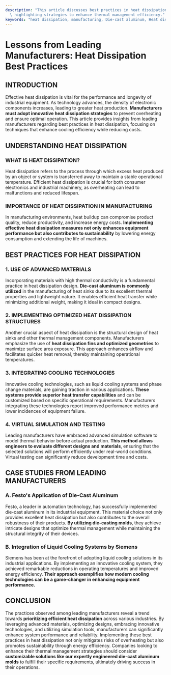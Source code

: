 ```yaml
---
description: "This article discusses best practices in heat dissipation by leading manufacturers,\
  \ highlighting strategies to enhance thermal management efficiency."
keywords: "heat dissipation, manufacturing, Die-cast aluminum, Heat dissipation efficiency"
---
```

# Lessons from Leading Manufacturers: Heat Dissipation Best Practices

## INTRODUCTION

Effective heat dissipation is vital for the performance and longevity of industrial equipment. As technology advances, the density of electronic components increases, leading to greater heat production. **Manufacturers must adopt innovative heat dissipation strategies** to prevent overheating and ensure optimal operation. This article provides insights from leading manufacturers regarding best practices in heat dissipation, focusing on techniques that enhance cooling efficiency while reducing costs.

## UNDERSTANDING HEAT DISSIPATION

### WHAT IS HEAT DISSIPATION?

Heat dissipation refers to the process through which excess heat produced by an object or system is transferred away to maintain a stable operational temperature. Efficient heat dissipation is crucial for both consumer electronics and industrial machinery, as overheating can lead to malfunctions and reduced lifespan.

### IMPORTANCE OF HEAT DISSIPATION IN MANUFACTURING

In manufacturing environments, heat buildup can compromise product quality, reduce productivity, and increase energy costs. **Implementing effective heat dissipation measures not only enhances equipment performance but also contributes to sustainability** by lowering energy consumption and extending the life of machines. 

## BEST PRACTICES FOR HEAT DISSIPATION

### 1. USE OF ADVANCED MATERIALS

Incorporating materials with high thermal conductivity is a fundamental practice in heat dissipation design. **Die-cast aluminum is commonly utilized** in the manufacturing of heat sinks due to its excellent thermal properties and lightweight nature. It enables efficient heat transfer while minimizing additional weight, making it ideal in compact designs.

### 2. IMPLEMENTING OPTIMIZED HEAT DISSIPATION STRUCTURES

Another crucial aspect of heat dissipation is the structural design of heat sinks and other thermal management components. Manufacturers emphasize the use of **heat dissipation fins and optimized geometries** to maximize surface area exposure. This approach enhances airflow and facilitates quicker heat removal, thereby maintaining operational temperatures.

### 3. INTEGRATING COOLING TECHNOLOGIES

Innovative cooling technologies, such as liquid cooling systems and phase change materials, are gaining traction in various applications. **These systems provide superior heat transfer capabilities** and can be customized based on specific operational requirements. Manufacturers integrating these technologies report improved performance metrics and lower incidences of equipment failure.

### 4. VIRTUAL SIMULATION AND TESTING

Leading manufacturers have embraced advanced simulation software to model thermal behavior before actual production. **This method allows engineers to evaluate different designs and materials**, ensuring that the selected solutions will perform efficiently under real-world conditions. Virtual testing can significantly reduce development time and costs.

## CASE STUDIES FROM LEADING MANUFACTURERS

### A. Festo's Application of Die-Cast Aluminum

Festo, a leader in automation technology, has successfully implemented die-cast aluminum in its industrial equipment. This material choice not only provides excellent heat dissipation but also contributes to the overall robustness of their products. **By utilizing die-casting molds**, they achieve intricate designs that optimize thermal management while maintaining the structural integrity of their devices.

### B. Integration of Liquid Cooling Systems by Siemens

Siemens has been at the forefront of adopting liquid cooling solutions in its industrial applications. By implementing an innovative cooling system, they achieved remarkable reductions in operating temperatures and improved energy efficiency. **Their approach exemplifies how modern cooling technologies can be a game-changer in enhancing equipment performance.**

## CONCLUSION

The practices observed among leading manufacturers reveal a trend towards **prioritizing efficient heat dissipation** across various industries. By leveraging advanced materials, optimizing designs, embracing innovative technologies, and utilizing simulation tools, manufacturers can significantly enhance system performance and reliability. Implementing these best practices in heat dissipation not only mitigates risks of overheating but also promotes sustainability through energy efficiency. Companies looking to enhance their thermal management strategies should consider **customizable solutions like our expertly engineered die-cast aluminum molds** to fulfill their specific requirements, ultimately driving success in their operations.
